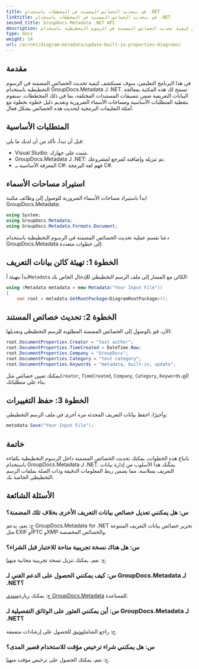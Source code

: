 ```yaml
---
title: قم بتحديث الخصائص المضمنة في المخططات باستخدام .NET
linktitle: قم بتحديث الخصائص المضمنة في المخططات باستخدام .NET
second_title: GroupDocs.Metadata .NET API
description: تعرف على كيفية تحديث الخصائص المضمنة في الرسوم التخطيطية باستخدام GroupDocs.Metadata لـ .NET. قم بتعديل البيانات التعريفية بسلاسة باستخدام أمثلة التعليمات البرمجية.
type: docs
weight: 14
url: /ar/net/diagram-metadata/update-built-in-properties-diagrams/
---
```

## مقدمة
في هذا البرنامج التعليمي، سوف نستكشف كيفية تحديث الخصائص المضمنة في الرسوم التخطيطية باستخدام GroupDocs.Metadata لـ .NET. تسمح لك هذه المكتبة بمعالجة البيانات التعريفية ضمن تنسيقات المستندات المختلفة، بما في ذلك المخططات. سنقوم بتغطية المتطلبات الأساسية ومساحات الأسماء الضرورية وتقديم دليل خطوة بخطوة مع أمثلة التعليمات البرمجية لتحديث هذه الخصائص بشكل فعال.

## المتطلبات الأساسية

قبل أن تبدأ، تأكد من أن لديك ما يلي:

- Visual Studio: مثبت على جهازك.
- GroupDocs.Metadata لـ .NET: تم تنزيله وإضافته كمرجع لمشروعك.
- المعرفة الأساسية بـ C#: فهم لغة البرمجة C#.

## استيراد مساحات الأسماء

ابدأ باستيراد مساحات الأسماء الضرورية للوصول إلى وظائف مكتبة GroupDocs.Metadata:

```csharp
using System;
using GroupDocs.Metadata;
using GroupDocs.Metadata.Formats.Document;
```

دعنا نقسم عملية تحديث الخصائص المضمنة في الرسوم التخطيطية باستخدام GroupDocs.Metadata إلى خطوات متعددة:

## الخطوة 1: تهيئة كائن بيانات التعريف

 ابدأ بتهيئة أ`Metadata` الكائن مع المسار إلى ملف الرسم التخطيطي للإدخال الخاص بك:

```csharp
using (Metadata metadata = new Metadata("Your Input File"))
{
    var root = metadata.GetRootPackage<DiagramRootPackage>();
```

## الخطوة 2: تحديث خصائص المستند

الآن، قم بالوصول إلى الخصائص المضمنة المطلوبة للرسم التخطيطي وتعديلها:

```csharp
root.DocumentProperties.Creator = "test author";
root.DocumentProperties.TimeCreated = DateTime.Now;
root.DocumentProperties.Company = "GroupDocs";
root.DocumentProperties.Category = "test category";
root.DocumentProperties.Keywords = "metadata, built-in, update";
```

 يمكنك تعيين خصائص مثل`Creator`, `TimeCreated`, `Company`, `Category`, `Keywords`الخ، بناء على متطلباتك.

## الخطوة 3: حفظ التغييرات

وأخيرًا، احفظ بيانات التعريف المحدثة مرة أخرى في ملف الرسم التخطيطي:

```csharp
metadata.Save("Your Input File");
```

## خاتمة

باتباع هذه الخطوات، يمكنك تحديث الخصائص المضمنة داخل الرسوم التخطيطية بكفاءة باستخدام GroupDocs.Metadata لـ .NET. يمكّنك هذا الأسلوب من إدارة بيانات التعريف بسلاسة، مما يضمن ربط المعلومات الدقيقة وذات الصلة بملفات الرسم التخطيطي الخاصة بك.


## الأسئلة الشائعة

### س: هل يمكنني تعديل خصائص بيانات التعريف الأخرى بخلاف تلك المضمنة؟
ج: نعم، يدعم GroupDocs.Metadata for .NET تحرير خصائص بيانات التعريف المتنوعة مثل EXIF وIPTC وXMP والخصائص المخصصة.

### س: هل هناك نسخة تجريبية متاحة للاختبار قبل الشراء؟
 ج: نعم، يمكنك تنزيل نسخة تجريبية مجانية من[هنا](https://releases.groupdocs.com/).

### س: كيف يمكنني الحصول على الدعم الفني لـ GroupDocs.Metadata لـ .NET؟
 ج: يمكنك زيارة[منتدى GroupDocs.Metadata](https://forum.groupdocs.com/c/metadata/14) للمساعدة.

### س: أين يمكنني العثور على الوثائق التفصيلية لـ GroupDocs.Metadata لـ .NET؟
 ج: راجع الشامل[توثيق](https://reference.groupdocs.com/metadata/net/) للحصول على إرشادات متعمقة.

### س: هل يمكنني شراء ترخيص مؤقت للاستخدام قصير المدى؟
 ج: نعم، يمكنك الحصول على ترخيص مؤقت من[هنا](https://purchase.groupdocs.com/temporary-license/).